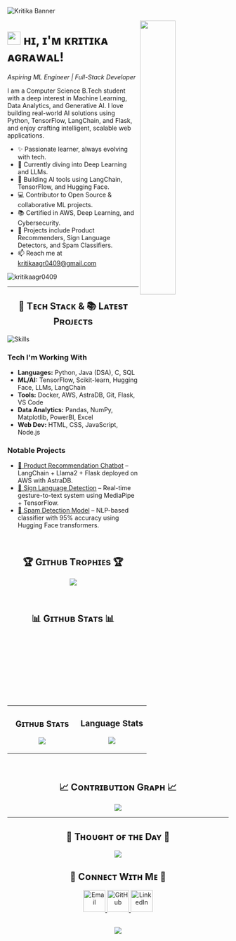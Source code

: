 <!--Banner-->
![Kritika Banner](./banner.png)

<!--Night Owl image-->
<div>
  <img align="right" width="40%" src="https://owlbertsio-resized.s3.amazonaws.com/Popper.psd.full.png">
</div>

<!--Header Name-->
# <img src="https://emojis.slackmojis.com/emojis/images/1531849430/4246/blob-sunglasses.gif?1531849430" width="30"/> ʜɪ, ɪ'ᴍ ᴋʀɪᴛɪᴋᴀ ᴀɢʀᴀᴡᴀʟ!
*Aspiring ML Engineer | Full-Stack Developer*
<br />

<!--Start Intro-->
<p align="left">
I am a Computer Science B.Tech student with a deep interest in Machine Learning, Data Analytics, and Generative AI. I love building real-world AI solutions using Python, TensorFlow, LangChain, and Flask, and enjoy crafting intelligent, scalable web applications.
</p>

- ✨ Passionate learner, always evolving with tech.
- 🌱 Currently diving into Deep Learning and LLMs.
- 🤖 Building AI tools using LangChain, TensorFlow, and Hugging Face.
- 💻 Contributor to Open Source & collaborative ML projects.
- 📚 Certified in AWS, Deep Learning, and Cybersecurity.
- 🧠 Projects include Product Recommenders, Sign Language Detectors, and Spam Classifiers.
- 📫 Reach me at [kritikaagr0409@gmail.com](mailto:kritikaagr0409@gmail.com)

<!--Profile Count Badge-->
<p align="left">
  <img src="https://komarev.com/ghpvc/?username=kritikaagr0409&label=Profile%20views&color=770677&style=for-the-badge&logo=star" alt="kritikaagr0409" />
</p>

---

<!--Languages and Tools Section-->       
<h2 align="center">🧠 Tᴇᴄʜ Sᴛᴀᴄᴋ & 📚 Lᴀᴛᴇsᴛ Pʀᴏᴊᴇᴄᴛs</h2>
<picture>
  <source media="(prefers-color-scheme: dark)" srcset="./Skills_Animation_Dark.gif">
  <source media="(prefers-color-scheme: light)" srcset="./Skills_Animation_White.gif">
  <img align="left" alt="Skills" src="./Skills_Animation_White.gif">
</picture>
<br />

<h3 align="left">Tech I'm Working With</h3>
<ul align="left">
  <li><strong>Languages:</strong> Python, Java (DSA), C, SQL</li>
  <li><strong>ML/AI:</strong> TensorFlow, Scikit-learn, Hugging Face, LLMs, LangChain</li>
  <li><strong>Tools:</strong> Docker, AWS, AstraDB, Git, Flask, VS Code</li>
  <li><strong>Data Analytics:</strong> Pandas, NumPy, Matplotlib, PowerBI, Excel</li>
  <li><strong>Web Dev:</strong> HTML, CSS, JavaScript, Node.js</li>
</ul>

<h3 align="left">Notable Projects</h3>
<ul align="left">
  <li><a href="https://github.com/kritikaagr0409/flipkart-chatbot">🛒 Product Recommendation Chatbot</a> – LangChain + Llama2 + Flask deployed on AWS with AstraDB.</li>
  <li><a href="https://github.com/kritikaagr0409/Sign_Language_Detector_/tree/main">🤟 Sign Language Detection</a> – Real-time gesture-to-text system using MediaPipe + TensorFlow.</li>
  <li><a href="https://github.com/kritikaagr0409/spam_detection">📩 Spam Detection Model</a> – NLP-based classifier with 95% accuracy using Hugging Face transformers.</li>
</ul>
<br />

<!--Trophies Section-->   
<h2 align="center">🏆 Gɪᴛʜᴜʙ Tʀᴏᴘʜɪᴇs 🏆</h2>
<p align="center">
  <a href="https://github.com/kritikaagr0409">
    <img src="https://github-profile-trophy.vercel.app/?username=kritikaagr0409&theme=monokai&row=2&column=3" />
  </a>
</p>
<br />

<!--Github stats Table--> 
<h2 align="center">📊 Gɪᴛʜᴜʙ Sᴛᴀᴛs 📊</h2>

<table width="100%">
  <tr>
    <td width="50%">
      <h3 align="center"><strong>Gɪᴛʜᴜʙ Sᴛᴀᴛs</strong></h3>
      <p align="center">
        <img src="https://github-readme-stats.vercel.app/api/?username=kritikaagr0409&count_private=true&theme=tokyonight&showicons=true" />
      </p>
    </td>
    <td width="50%">
      <h3 align="center"><strong>Language Stats</strong></h3>
      <p align="center">
        <img src="https://github-readme-stats.vercel.app/api/top-langs/?username=kritikaagr0409&langs_count=5&theme=tokyonight" />
      </p>
    </td>
  </tr>
</table>
<br />

<!--Contribution Graph-->
<h2 align="center">📈 Cᴏɴᴛʀɪʙᴜᴛɪᴏɴ Gʀᴀᴘʜ 📈</h2>
<div align="center">
    <img src="https://github-readme-activity-graph.vercel.app/graph?username=kritikaagr0409&bg_color=0d1117&color=ffffff&line=64ffda&point=ffb86c&area=true&hide_border=true" />
</div>

---

<!--Dynamic Quote card updates everyday at 12 PM--> 
<h2 align="center">🌟 Tʜᴏᴜɢʜᴛ ᴏғ ᴛʜᴇ Dᴀʏ 🌟</h2>
<p align="center">
  <img src="https://readme-daily-quotes.vercel.app/api?author=Marie%20Curie&quote=Be%20less%20curious%20about%20people%20and%20more%20curious%20about%20ideas.&theme=dark&bg_color=0d1117&author_color=ffb86c&accent_color=64ffda" />
</p>

<!--Contact Section--> 
<h2 align="center">🤝 Cᴏɴɴᴇᴄᴛ Wɪᴛʜ Mᴇ 🤝</h2>
<div align="center">

<a href="mailto:kritikaagr0409@gmail.com" target="_blank">
  <img src="./gmail.png" width=50 height=50 alt="Email" />
</a>

<a href="https://github.com/kritikaagr0409" target="_blank">
  <img src="./github.png" width=50 height=50 alt="GitHub" />
</a>

<a href="https://www.linkedin.com/in/kritika-agrawal-760b43293/" target="_blank">
  <img src="./linkedin.png" width=50 height=50 alt="LinkedIn" />
</a>

</div>
<br/>

<!--Footer-->
<p align="center">
  <img src="https://capsule-render.vercel.app/api?type=waving&color=gradient&height=65&section=footer"/>
</p>
